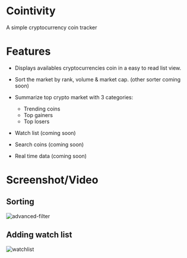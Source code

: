 # Cointivity
A simple cryptocurrency coin tracker

# Features

- Displays availables cryptocurrencies coin in a easy to read list view.
- Sort the market by rank, volume & market cap. (other sorter coming soon)
- Summarize top crypto market with 3 categories:
    - Trending coins
    - Top gainers
    - Top losers
 
- Watch list (coming soon)
- Search coins (coming soon)
- Real time data (coming soon)

# Screenshot/Video

## Sorting

![advanced-filter](https://github.com/leowirasanto2/Cointivity/assets/156512514/202cca16-9edf-431a-8704-0fbd2c623488)

## Adding watch list

![watchlist](https://github.com/leowirasanto2/Cointivity/assets/156512514/a91ec18d-761f-4698-9038-b32b73300025)


